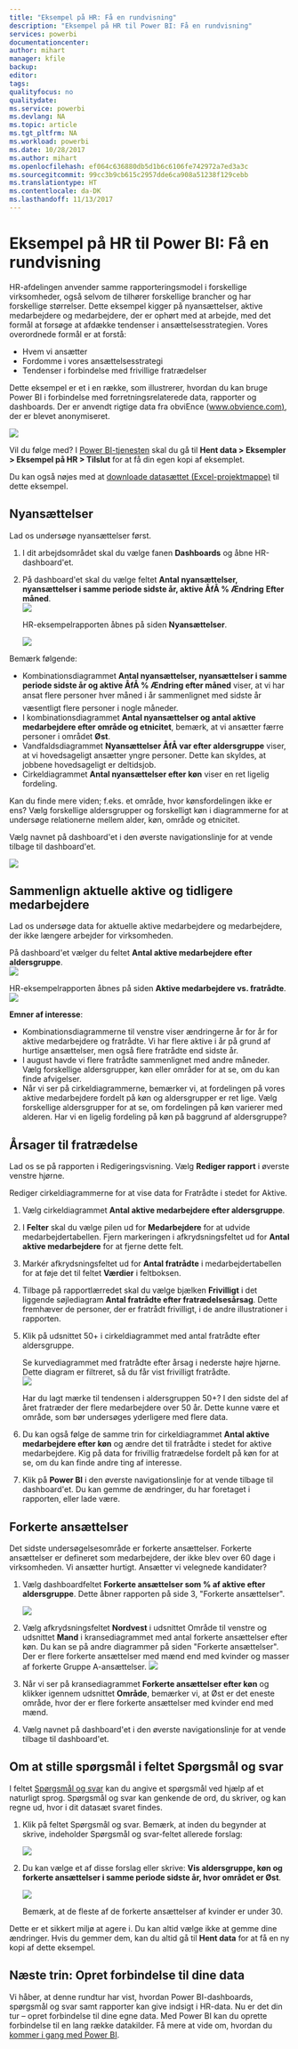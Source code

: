 ```yaml
---
title: "Eksempel på HR: Få en rundvisning"
description: "Eksempel på HR til Power BI: Få en rundvisning"
services: powerbi
documentationcenter: 
author: mihart
manager: kfile
backup: 
editor: 
tags: 
qualityfocus: no
qualitydate: 
ms.service: powerbi
ms.devlang: NA
ms.topic: article
ms.tgt_pltfrm: NA
ms.workload: powerbi
ms.date: 10/28/2017
ms.author: mihart
ms.openlocfilehash: ef064c636880db5d1b6c6106fe742972a7ed3a3c
ms.sourcegitcommit: 99cc3b9cb615c2957dde6ca908a51238f129cebb
ms.translationtype: HT
ms.contentlocale: da-DK
ms.lasthandoff: 11/13/2017
---
```

# <a name="human-resources-sample-for-power-bi-take-a-tour"></a>Eksempel på HR til Power BI: Få en rundvisning
HR-afdelingen anvender samme rapporteringsmodel i forskellige virksomheder, også selvom de tilhører forskellige brancher og har forskellige størrelser. Dette eksempel kigger på nyansættelser, aktive medarbejdere og medarbejdere, der er ophørt med at arbejde, med det formål at forsøge at afdække tendenser i ansættelsesstrategien. Vores overordnede formål er at forstå:

* Hvem vi ansætter
* Fordomme i vores ansættelsesstrategi
* Tendenser i forbindelse med frivillige fratrædelser

Dette eksempel er et i en række, som illustrerer, hvordan du kan bruge Power BI i forbindelse med forretningsrelaterede data, rapporter og dashboards. Der er anvendt rigtige data fra obviEnce ([www.obvience.com)](http://www.obvience.com/), der er blevet anonymiseret.

![](media/sample-human-resources/hr1.png)

Vil du følge med? I [Power BI-tjenesten](https://powerbi.com) skal du gå til **Hent data > Eksempler > Eksempel på HR > Tilslut** for at få din egen kopi af eksemplet.

Du kan også nøjes med at [downloade datasættet (Excel-projektmappe)](http://go.microsoft.com/fwlink/?LinkId=529780) til dette eksempel.

## <a name="new-hires"></a>Nyansættelser
Lad os undersøge nyansættelser først.

1. I dit arbejdsområdet skal du vælge fanen **Dashboards** og åbne HR-dashboard'et.
2. På dashboard'et skal du vælge feltet **Antal nyansættelser, nyansættelser i samme periode sidste år, aktive ÅfÅ % Ændring** **Efter måned**.  
   ![](media/sample-human-resources/hr2.png)  
   
   HR-eksempelrapporten åbnes på siden **Nyansættelser**.  
   
   ![](media/sample-human-resources/hr3.png)

Bemærk følgende:

* Kombinationsdiagrammet **Antal nyansættelser, nyansættelser i samme periode sidste år og aktive ÅfÅ % Ændring efter måned** viser, at vi har ansat flere personer hver måned i år sammenlignet med sidste år &#151; væsentligt flere personer i nogle måneder.
* I kombinationsdiagrammet **Antal nyansættelser og antal aktive medarbejdere efter område og etnicitet**, bemærk, at vi ansætter færre personer i området **Øst**.
* Vandfaldsdiagrammet **Nyansættelser ÅfÅ var efter aldersgruppe** viser, at vi hovedsageligt ansætter yngre personer. Dette kan skyldes, at jobbene hovedsageligt er deltidsjob.
* Cirkeldiagrammet **Antal nyansættelser efter køn** viser en ret ligelig fordeling.

Kan du finde mere viden; f.eks. et område, hvor kønsfordelingen ikke er ens? Vælg forskellige aldersgrupper og forskelligt køn i diagrammerne for at undersøge relationerne mellem alder, køn, område og etnicitet.

Vælg navnet på dashboard'et i den øverste navigationslinje for at vende tilbage til dashboard'et.

![](media/sample-human-resources/power-bi-breadcrumbs.png)

## <a name="compare-current-active-and-former-employees"></a>Sammenlign aktuelle aktive og tidligere medarbejdere
Lad os undersøge data for aktuelle aktive medarbejdere og medarbejdere, der ikke længere arbejder for virksomheden.

På dashboard'et vælger du feltet **Antal aktive medarbejdere efter aldersgruppe**.  
![](media/sample-human-resources/pbi_hr_sample_activepie.png)

HR-eksempelrapporten åbnes på siden **Aktive medarbejdere vs. fratrådte**.  
![](media/sample-human-resources/hr5.png)

**Emner af interesse**:

* Kombinationsdiagrammerne til venstre viser ændringerne år for år for aktive medarbejdere og fratrådte. Vi har flere aktive i år på grund af hurtige ansættelser, men også flere fratrådte end sidste år.
* I august havde vi flere fratrådte sammenlignet med andre måneder. Vælg forskellige aldersgrupper, køn eller områder for at se, om du kan finde afvigelser.
* Når vi ser på cirkeldiagrammerne, bemærker vi, at fordelingen på vores aktive medarbejdere fordelt på køn og aldersgrupper er ret lige. Vælg forskellige aldersgrupper for at se, om fordelingen på køn varierer med alderen. Har vi en ligelig fordeling på køn på baggrund af aldersgruppe? 

## <a name="reasons-for-separation"></a>Årsager til fratrædelse
Lad os se på rapporten i Redigeringsvisning. Vælg **Rediger rapport** i øverste venstre hjørne. 

Rediger cirkeldiagrammerne for at vise data for Fratrådte i stedet for Aktive.

1. Vælg cirkeldiagrammet **Antal aktive medarbejdere efter aldersgruppe**.
2. I **Felter** skal du vælge pilen ud for **Medarbejdere** for at udvide medarbejdertabellen. Fjern markeringen i afkrydsningsfeltet ud for **Antal aktive medarbejdere** for at fjerne dette felt.
3. Markér afkrydsningsfeltet ud for **Antal fratrådte** i medarbejdertabellen for at føje det til feltet **Værdier** i feltboksen.
4. Tilbage på rapportlærredet skal du vælge bjælken **Frivilligt** i det liggende søjlediagram **Antal fratrådte efter fratrædelsesårsag**. Dette fremhæver de personer, der er fratrådt frivilligt, i de andre illustrationer i rapporten.
5. Klik på udsnittet 50+ i cirkeldiagrammet med antal fratrådte efter aldersgruppe.
   
   Se kurvediagrammet med fratrådte efter årsag i nederste højre hjørne. Dette diagram er filtreret, så du får vist frivilligt fratrådte.  
   ![](media/sample-human-resources/pbi_hr_sample_sepsover50.png)
   
   Har du lagt mærke til tendensen i aldersgruppen 50+? I den sidste del af året fratræder der flere medarbejdere over 50 år. Dette kunne være et område, som bør undersøges yderligere med flere data.
6. Du kan også følge de samme trin for cirkeldiagrammet **Antal aktive medarbejdere efter køn** og ændre det til fratrådte i stedet for aktive medarbejdere. Kig på data for frivillig fratrædelse fordelt på køn for at se, om du kan finde andre ting af interesse.
7. Klik på **Power BI** i den øverste navigationslinje for at vende tilbage til dashboard'et. Du kan gemme de ændringer, du har foretaget i rapporten, eller lade være.

## <a name="bad-hires"></a>Forkerte ansættelser
Det sidste undersøgelsesområde er forkerte ansættelser. Forkerte ansættelser er defineret som medarbejdere, der ikke blev over 60 dage i virksomheden. Vi ansætter hurtigt. Ansætter vi velegnede kandidater?

1. Vælg dashboardfeltet **Forkerte ansættelser som % af aktive efter aldersgruppe**. Dette åbner rapporten på side 3, "Forkerte ansættelser".
   
   ![](media/sample-human-resources/hr7.png)  
2. Vælg afkrydsningsfeltet **Nordvest** i udsnittet Område til venstre og udsnittet **Mand** i kransediagrammet med antal forkerte ansættelser efter køn.  Du kan se på andre diagrammer på siden "Forkerte ansættelser". Der er flere forkerte ansættelser med mænd end med kvinder og masser af forkerte Gruppe A-ansættelser.
   ![](media/sample-human-resources/pbi_hr_sample_badhirespage.png)  
3. Når vi ser på kransediagrammet **Forkerte ansættelser efter køn** og klikker igennem udsnittet **Område**, bemærker vi, at Øst er det eneste område, hvor der er flere forkerte ansættelser med kvinder end med mænd.  
4. Vælg navnet på dashboard'et i den øverste navigationslinje for at vende tilbage til dashboard'et.

## <a name="asking-a-question-in-the-qa-box"></a>Om at stille spørgsmål i feltet Spørgsmål og svar
I feltet [Spørgsmål og svar](service-how-to-q-and-a.md) kan du angive et spørgsmål ved hjælp af et naturligt sprog. Spørgsmål og svar kan genkende de ord, du skriver, og kan regne ud, hvor i dit datasæt svaret findes.

1. Klik på feltet Spørgsmål og svar. Bemærk, at inden du begynder at skrive, indeholder Spørgsmål og svar-feltet allerede forslag:
   
   ![](media/sample-human-resources/pbi_hr_sample_qabox.png)
2. Du kan vælge et af disse forslag eller skrive: **Vis aldersgruppe, køn og forkerte ansættelser i samme periode sidste år, hvor området er Øst**.  
   
   ![](media/sample-human-resources/pbi_hr_sample_qa_answer.png)
   
   Bemærk, at de fleste af de forkerte ansættelser af kvinder er under 30.

Dette er et sikkert miljø at agere i. Du kan altid vælge ikke at gemme dine ændringer. Hvis du gemmer dem, kan du altid gå til **Hent data** for at få en ny kopi af dette eksempel.

## <a name="next-steps-connect-to-your-data"></a>Næste trin: Opret forbindelse til dine data
Vi håber, at denne rundtur har vist, hvordan Power BI-dashboards, spørgsmål og svar samt rapporter kan give indsigt i HR-data. Nu er det din tur – opret forbindelse til dine egne data. Med Power BI kan du oprette forbindelse til en lang række datakilder. Få mere at vide om, hvordan du [kommer i gang med Power BI](service-get-started.md).  

